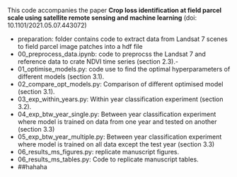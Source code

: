 This code accompanies the paper **Crop loss identification at field parcel scale using satellite remote sensing and machine learning** (doi: 10.1101/2021.05.07.443072)
- preparation: folder contains code to extract data from Landsat 7 scenes to field parcel image patches into a hdf file
- 00_preprocess_data.ipynb: code to preprocss the Landsat 7 and reference data to crate NDVI time series (section 2.3).-
- 01_optimise_models.py: code use to find the optimal hyperparameters of different models (section 3.1).
- 02_compare_opt_models.py: Comparison of different optimised model (section 3.1).
- 03_exp_within_years.py: Within year classification experiment (section 3.2).
- 04_exp_btw_year_single.py: Between year classification experiment where model is trained on data from one year and tested on another (section 3.3)
- 05_exp_btw_year_multiple.py: Between year classification experiment where model is trained on all data except the test year (section 3.3)
- 06_results_ms_figures.py: replicate manuscript figures.
- 06_results_ms_tables.py: Code to replicate manuscript tables.
- ##hahaha

